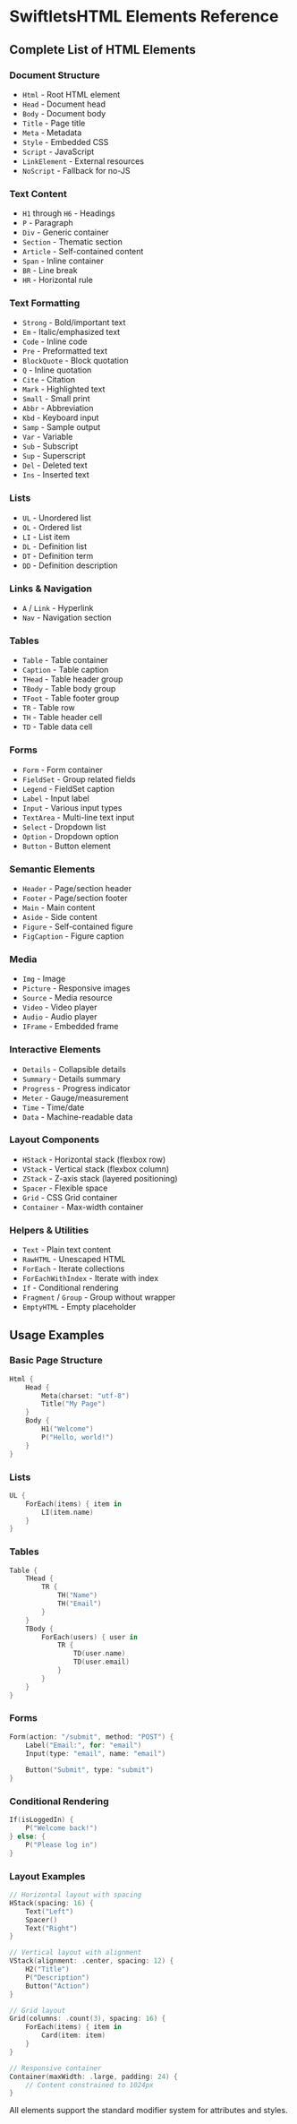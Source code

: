 # SwiftletsHTML Elements Reference

## Complete List of HTML Elements

### Document Structure
- `Html` - Root HTML element
- `Head` - Document head
- `Body` - Document body
- `Title` - Page title
- `Meta` - Metadata
- `Style` - Embedded CSS
- `Script` - JavaScript
- `LinkElement` - External resources
- `NoScript` - Fallback for no-JS

### Text Content
- `H1` through `H6` - Headings
- `P` - Paragraph
- `Div` - Generic container
- `Section` - Thematic section
- `Article` - Self-contained content
- `Span` - Inline container
- `BR` - Line break
- `HR` - Horizontal rule

### Text Formatting
- `Strong` - Bold/important text
- `Em` - Italic/emphasized text
- `Code` - Inline code
- `Pre` - Preformatted text
- `BlockQuote` - Block quotation
- `Q` - Inline quotation
- `Cite` - Citation
- `Mark` - Highlighted text
- `Small` - Small print
- `Abbr` - Abbreviation
- `Kbd` - Keyboard input
- `Samp` - Sample output
- `Var` - Variable
- `Sub` - Subscript
- `Sup` - Superscript
- `Del` - Deleted text
- `Ins` - Inserted text

### Lists
- `UL` - Unordered list
- `OL` - Ordered list
- `LI` - List item
- `DL` - Definition list
- `DT` - Definition term
- `DD` - Definition description

### Links & Navigation
- `A` / `Link` - Hyperlink
- `Nav` - Navigation section

### Tables
- `Table` - Table container
- `Caption` - Table caption
- `THead` - Table header group
- `TBody` - Table body group
- `TFoot` - Table footer group
- `TR` - Table row
- `TH` - Table header cell
- `TD` - Table data cell

### Forms
- `Form` - Form container
- `FieldSet` - Group related fields
- `Legend` - FieldSet caption
- `Label` - Input label
- `Input` - Various input types
- `TextArea` - Multi-line text input
- `Select` - Dropdown list
- `Option` - Dropdown option
- `Button` - Button element

### Semantic Elements
- `Header` - Page/section header
- `Footer` - Page/section footer
- `Main` - Main content
- `Aside` - Side content
- `Figure` - Self-contained figure
- `FigCaption` - Figure caption

### Media
- `Img` - Image
- `Picture` - Responsive images
- `Source` - Media resource
- `Video` - Video player
- `Audio` - Audio player
- `IFrame` - Embedded frame

### Interactive Elements
- `Details` - Collapsible details
- `Summary` - Details summary
- `Progress` - Progress indicator
- `Meter` - Gauge/measurement
- `Time` - Time/date
- `Data` - Machine-readable data

### Layout Components
- `HStack` - Horizontal stack (flexbox row)
- `VStack` - Vertical stack (flexbox column)
- `ZStack` - Z-axis stack (layered positioning)
- `Spacer` - Flexible space
- `Grid` - CSS Grid container
- `Container` - Max-width container

### Helpers & Utilities
- `Text` - Plain text content
- `RawHTML` - Unescaped HTML
- `ForEach` - Iterate collections
- `ForEachWithIndex` - Iterate with index
- `If` - Conditional rendering
- `Fragment` / `Group` - Group without wrapper
- `EmptyHTML` - Empty placeholder

## Usage Examples

### Basic Page Structure
```swift
Html {
    Head {
        Meta(charset: "utf-8")
        Title("My Page")
    }
    Body {
        H1("Welcome")
        P("Hello, world!")
    }
}
```

### Lists
```swift
UL {
    ForEach(items) { item in
        LI(item.name)
    }
}
```

### Tables
```swift
Table {
    THead {
        TR {
            TH("Name")
            TH("Email")
        }
    }
    TBody {
        ForEach(users) { user in
            TR {
                TD(user.name)
                TD(user.email)
            }
        }
    }
}
```

### Forms
```swift
Form(action: "/submit", method: "POST") {
    Label("Email:", for: "email")
    Input(type: "email", name: "email")
    
    Button("Submit", type: "submit")
}
```

### Conditional Rendering
```swift
If(isLoggedIn) {
    P("Welcome back!")
} else: {
    P("Please log in")
}
```

### Layout Examples
```swift
// Horizontal layout with spacing
HStack(spacing: 16) {
    Text("Left")
    Spacer()
    Text("Right")
}

// Vertical layout with alignment
VStack(alignment: .center, spacing: 12) {
    H2("Title")
    P("Description")
    Button("Action")
}

// Grid layout
Grid(columns: .count(3), spacing: 16) {
    ForEach(items) { item in
        Card(item: item)
    }
}

// Responsive container
Container(maxWidth: .large, padding: 24) {
    // Content constrained to 1024px
}
```

All elements support the standard modifier system for attributes and styles.